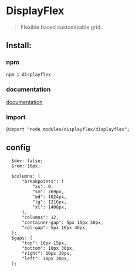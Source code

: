 # DisplayFlex
> Flexible based customizable grid.


## Install:

### npm
``npm i displayflex``

### documentation
[documentation](https://miguelroot.github.io/displayflex/)
### import
```
@import "node_modules/displayflex/displayflex";
```
## config
```
  $dev: false;
  $rem: 16px;

  $columns: (
      "breakpoints": (
          "xs": 0,
          "sm": 769px,
          "md": 1024px,
          "lg": 1216px,
          "xl": 1408px,
      ),
      "columns": 12,
      "container-gap": 5px 15px 30px,
      "col-gap": 5px 10px 40px,
  );
  $gaps: (
      "top": 10px 15px,
      "bottom": 10px 30px,
      "right": 10px 30px,
      "left": 10px 30px,
  );
```